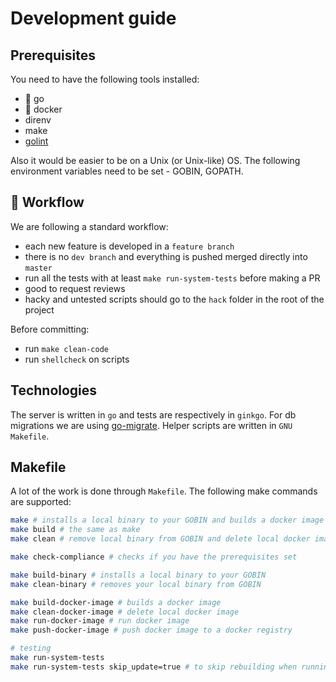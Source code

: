 # Development guide

## Prerequisites

You need to have the following tools installed:
- :mouse2: go
- :whale: docker
- direnv
- make
- [golint](https://github.com/golang/lint)

Also it would be easier to be on a Unix (or Unix-like) OS. The following environment variables need to be set - GOBIN, GOPATH.

## :wrench: Workflow

We are following a standard workflow:
- each new feature is developed in a `feature branch`
- there is no `dev branch` and everything is pushed merged directly into `master`
- run all the tests with at least `make run-system-tests` before making a PR
- good to request reviews
- hacky and untested scripts should go to the `hack` folder in the root of the project

Before committing:
- run `make clean-code`
- run `shellcheck` on scripts

## Technologies

The server is written in `go` and tests are respectively in `ginkgo`. For db migrations we are using [go-migrate](https://github.com/golang-migrate/migrate). Helper scripts are written in `GNU Makefile`.

## Makefile

A lot of the work is done through `Makefile`. The following make commands are supported:

```bash
make # installs a local binary to your GOBIN and builds a docker image
make build # the same as make
make clean # remove local binary from GOBIN and delete local docker image

make check-compliance # checks if you have the prerequisites set

make build-binary # installs a local binary to your GOBIN
make clean-binary # removes your local binary from GOBIN

make build-docker-image # builds a docker image
make clean-docker-image # delete local docker image
make run-docker-image # run docker image
make push-docker-image # push docker image to a docker registry

# testing
make run-system-tests
make run-system-tests skip_update=true # to skip rebuilding when running tests
```
